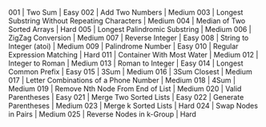 001 | Two Sum                                        | Easy
002 | Add Two Numbers                                | Medium
003 | Longest Substring Without Repeating Characters | Medium
004 | Median of Two Sorted Arrays                    | Hard
005 | Longest Palindromic Substring                  | Medium
006 | ZigZag Conversion                              | Medium
007 | Reverse Integer                                | Easy
008 | String to Integer (atoi)                       | Medium
009 | Palindrome Number                              | Easy
010 | Regular Expression Matching                    | Hard
011 | Container With Most Water                      | Medium
012 | Integer to Roman                               | Medium
013 | Roman to Integer                               | Easy
014 | Longest Common Prefix                          | Easy
015 | 3Sum                                           | Medium
016 | 3Sum Closest                                   | Medium
017 | Letter Combinations of a Phone Number          | Medium
018 | 4Sum                                           | Medium
019 | Remove Nth Node From End of List               | Medium
020 | Valid Parentheses                              | Easy
021 | Merge Two Sorted Lists                         | Easy
022 | Generate Parentheses                           | Medium
023 | Merge k Sorted Lists                           | Hard
024 | Swap Nodes in Pairs                            | Medium
025 | Reverse Nodes in k-Group                       | Hard
